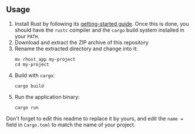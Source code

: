 ## Usage

1. Install Rust by following its [getting-started guide](https://www.rust-lang.org/learn/get-started).
   Once this is done, you should have the `rustc` compiler and the `cargo` build system installed in your `PATH`.
2. Download and extract the ZIP archive of this repository
3. Rename the extracted directory and change into it:
    ```
    mv rhost_app my-project
    cd my-project    
    ```
4. Build with `cargo`:
    ```
    cargo build
    ```
5. Run the application binary:
    ```
    cargo run
    ```

Don't forget to edit this readme to replace it by yours, and edit the `name =` field in `Cargo.toml` to match the name of your
project.
